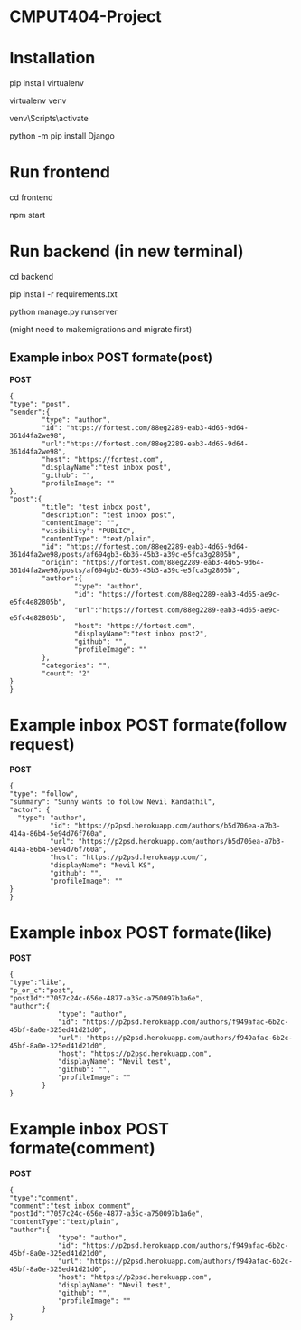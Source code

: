# CMPUT404-Project

# Installation 
pip install virtualenv

virtualenv venv

venv\Scripts\activate

python -m pip install Django

# Run frontend
cd frontend

npm start

# Run backend (in new terminal)
cd backend

pip install -r requirements.txt

python manage.py runserver 

(might need to makemigrations and migrate first)


## Example inbox POST formate(post) ##
**POST**
```
{
"type": "post",
"sender":{
        "type": "author",
        "id": "https://fortest.com/88eg2289-eab3-4d65-9d64-361d4fa2we98",
        "url":"https://fortest.com/88eg2289-eab3-4d65-9d64-361d4fa2we98",
        "host": "https://fortest.com",
        "displayName":"test inbox post",
        "github": "",
        "profileImage": ""
},
"post":{
        "title": "test inbox post",
        "description": "test inbox post",
        "contentImage": "",
        "visibility": "PUBLIC",
        "contentType": "text/plain",
        "id": "https://fortest.com/88eg2289-eab3-4d65-9d64-361d4fa2we98/posts/af694gb3-6b36-45b3-a39c-e5fca3g2805b",
        "origin": "https://fortest.com/88eg2289-eab3-4d65-9d64-361d4fa2we98/posts/af694gb3-6b36-45b3-a39c-e5fca3g2805b",
        "author":{
                "type": "author",
                "id": "https://fortest.com/88eg2289-eab3-4d65-ae9c-e5fc4e82805b",
                "url":"https://fortest.com/88eg2289-eab3-4d65-ae9c-e5fc4e82805b",
                "host": "https://fortest.com",
                "displayName":"test inbox post2",
                "github": "",
                "profileImage": ""
        },
        "categories": "",
        "count": "2"
}
}
```
# Example inbox POST formate(follow request)
**POST**
```
{
"type": "follow",
"summary": "Sunny wants to follow Nevil Kandathil",
"actor": {
  "type": "author",
          "id": "https://p2psd.herokuapp.com/authors/b5d706ea-a7b3-414a-86b4-5e94d76f760a",
          "url": "https://p2psd.herokuapp.com/authors/b5d706ea-a7b3-414a-86b4-5e94d76f760a",
          "host": "https://p2psd.herokuapp.com/",
          "displayName": "Nevil KS",
          "github": "",
          "profileImage": ""
}
}
```

# Example inbox POST formate(like)
**POST**
```
{
"type":"like",
"p_or_c":"post",
"postId":"7057c24c-656e-4877-a35c-a750097b1a6e",
"author":{
            "type": "author",
            "id": "https://p2psd.herokuapp.com/authors/f949afac-6b2c-45bf-8a0e-325ed41d21d0",
            "url": "https://p2psd.herokuapp.com/authors/f949afac-6b2c-45bf-8a0e-325ed41d21d0",
            "host": "https://p2psd.herokuapp.com",
            "displayName": "Nevil test",
            "github": "",
            "profileImage": ""
        }
}
```
# Example inbox POST formate(comment)
**POST**
```
{
"type":"comment",
"comment":"test inbox comment",
"postId":"7057c24c-656e-4877-a35c-a750097b1a6e",
"contentType":"text/plain",
"author":{
            "type": "author",
            "id": "https://p2psd.herokuapp.com/authors/f949afac-6b2c-45bf-8a0e-325ed41d21d0",
            "url": "https://p2psd.herokuapp.com/authors/f949afac-6b2c-45bf-8a0e-325ed41d21d0",
            "host": "https://p2psd.herokuapp.com",
            "displayName": "Nevil test",
            "github": "",
            "profileImage": ""
        }
}
```
